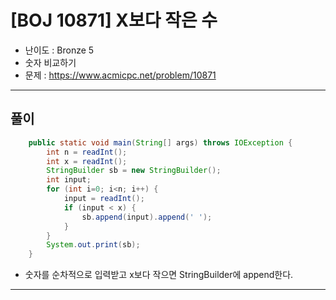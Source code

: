 # \[BOJ 10871\] X보다 작은 수

- 난이도 : Bronze 5
- 숫자 비교하기
- 문제 : https://www.acmicpc.net/problem/10871

---

## 풀이
```java
    public static void main(String[] args) throws IOException {
        int n = readInt();
        int x = readInt();
        StringBuilder sb = new StringBuilder();
        int input;
        for (int i=0; i<n; i++) {
            input = readInt();
            if (input < x) {
                sb.append(input).append(' ');
            }
        }
        System.out.print(sb);
    }
```
- 숫자를 순차적으로 입력받고 x보다 작으면 StringBuilder에 append한다.

---
